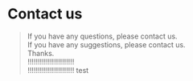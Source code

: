 # Contact us
> If you have any questions, please contact us.  
> If you have any suggestions, please contact us.  
> Thanks.  
> !!!!!!!!!!!!!!!!!!!!!!!  
> !!!!!!!!!!!!!!!!!!!!!!!
> test